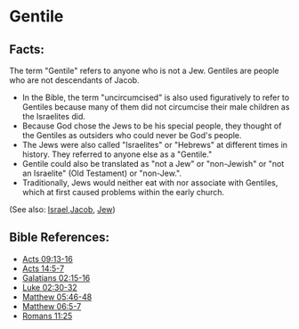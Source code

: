 # Gentile #

## Facts: ##

The term "Gentile" refers to anyone who is not a Jew. Gentiles are people who are not descendants of Jacob.

* In the Bible, the term "uncircumcised" is also used figuratively to refer to Gentiles because many of them did not circumcise their male children as the Israelites did.
* Because God chose the Jews to be his special people, they thought of the Gentiles as outsiders who could never be God's people.
* The Jews were also called "Israelites" or "Hebrews" at different times in history. They referred to anyone else as a "Gentile."
* Gentile could also be translated as "not a Jew" or "non-Jewish" or "not an Israelite" (Old Testament) or "non-Jew.".
* Traditionally, Jews would neither eat with nor associate with Gentiles, which at first caused problems within the early church.

(See also: [Israel](../other/israel.md),[Jacob](../other/jacob.md), [Jew](../other/jew.md))

## Bible References: ##

* [Acts 09:13-16](en/tn/act/help/09/13)
* [Acts 14:5-7](en/tn/act/help/14/05)
* [Galatians 02:15-16](en/tn/gal/help/02/15)
* [Luke 02:30-32](en/tn/luk/help/02/30)
* [Matthew 05:46-48](en/tn/mat/help/05/46)
* [Matthew 06:5-7](en/tn/mat/help/06/05)
* [Romans 11:25](en/tn/rom/help/11/25)